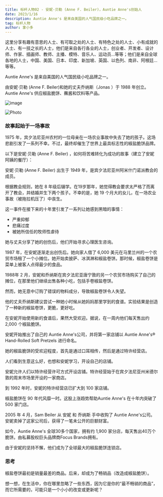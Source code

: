 ```yaml
---
title: 标杆人物02 - 安妮·贝勒 (Anne F. Beiler)，Auntie Anne's创始人
date: 2023/1/16
description: Auntie Anne's 是来自美国的人气国民级小吃品牌之一。
tag: 标杆人物
author: 拿小多
---
```

这里分享有趣有意思的人士、有可取之处的人士、有特色之处的人士、小有成就的人士、有一技之长的人士，他们是来自各行各业的人士，创业者、开发者、设计师、作家、插画师、教师、主播、模特、音乐人、运动员...等等；他们是来自全球各地的人士，中国、美国、日本、印度、新加坡、英国、以色列、南非、阿根廷...等等。

Auntie Anne's 是来自美国的人气国民级小吃品牌之一。

由安妮·贝勒 (Anne F. Beiler)和她的丈夫乔纳斯（Jonas ）于 1988 年创立。Auntie Anne's 供应椒盐脆饼、蘸酱和饮料等产品。

![image](https://user-images.githubusercontent.com/2410694/212646596-a903d83c-3349-4e9e-b68b-7a864907ecec.png)


<Image
  src="[AuntieAnne's.jpg](https://cdn.nlark.com/yuque/0/2023/png/126467/1673860536780-75511e7d-f9df-4e77-b81f-484812cb7dc5.png?x-oss-process=image%2Fresize%2Cw_980%2Climit_0)"
  alt="Photo"
  width={1125}
  height={760}
  priority
  className="next-image"
/>

### 故事起始于一场事故

1975 年，宾夕法尼亚州农村的一位母亲在一场农业事故中失去了她的孩子。这场悲剧引发了一系列不幸。不过，最终却催生了世界上最具标志性的椒盐脆饼品牌。

以下是安妮·贝勒 (Anne F. Beiler) ，如何将苦难转化为成功的故事（建立了安妮阿姨的餐厅）：

安妮·贝勒 (Anne F. Beiler) 出生于 1949 年，是宾夕法尼亚州阿米什门诺派教会的成员。

根据教会规则，她在 8 年级后辍学。在19岁那年，她觉得教会要求太严格了而离开了教会，并结婚并生下两个孩子。不幸的是，她 19 个月大的女儿，在一场农业事故（被拖拉机压了）中丧生。

这一事件在接下来的十年里引发了一系列让她感到黑暗的事情：

- 严重抑郁
- 悲痛过度
- 被她所信任的牧师性虐待

她与丈夫分享了她的创伤后，他们开始寻求心理医生咨询。

1987 年，在安妮逐渐走出创伤后。她向家人借了 6,000 美元在马里兰州的一个农贸市场租了一个小摊位。她开始卖披萨、冰淇淋和椒盐卷饼。那时候，椒盐卷饼是菜单上被客人点得最少的食品。

1988年 2 月，安妮和乔纳斯在宾夕法尼亚唐宁敦的另一个农贸市场购买了自己的摊位，在那里他们继续出售各种小吃，包括手卷椒盐卷饼。

然而，她无意中订购了错误的物料成分，导致椒盐卷饼令人失望。

他的丈夫乔纳斯建议尝试一种她小时候从她妈妈那里学到的食谱。实验结果是创造了一种新的椒盐卷饼，更脆，更好吃。
  
在安妮开始使用新的食谱后，果然大受欢迎。据说，在一周内他们每天售出约 2,000 个椒盐脆饼。

安妮开始推出了自己的 Auntie Anne's公司，并将第一家店铺以 Auntie Anne's® Hand-Rolled Soft Pretzels 进行命名。

她的椒盐脆饼的受欢迎程度，首先是通过口耳相传，然后是通过特许经营店。

人们看到生意这么好，也想和安妮学习，开设自己的店铺。

安妮允许人们以特许经营许可方式开设店铺。特许经营始于在宾夕法尼亚州米德尔敦的周末市场里开设的一家商店。

到 1992 年时，安妮的特许经营店已扩大到 100 家店铺。

椒盐脆饼在 90 年代风靡一时。这股上涨趋势帮助Auntie Anne's 在十年内突破了 500 家门店。

2005 年 4 月，Sam Beiler 从 安妮 和 乔纳斯 手中收购了 Auntie Anne's公司。安妮卖掉了这家公司后，获得了一笔未公开的巨额财富。

如今，Auntie Anne's 全球30多个国家，拥有约 1,900 家分店，每天售出40万个脆饼。由私募股权巨头品牌商Focus Brands拥有。

由于安妮的坚持不懈，他们成为了全球最大的椒盐脆饼连锁店。

### 思考

椒盐卷饼最初是销量最差的商品。后来，却成为了畅销品（改造成椒盐脆饼）。

想一想，在生活中，你在哪里忽略了一些东西，因为它是你的“最不畅销的商品”，而它所需要的，可能只是一个小小的改变或更新呢？
